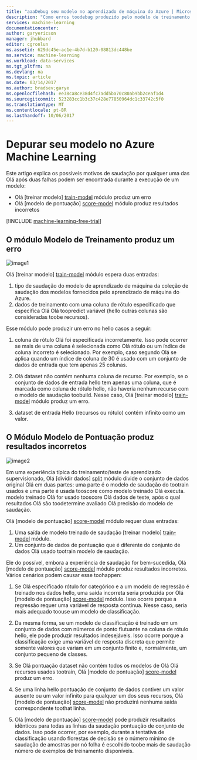 ```yaml
---
title: "aaaDebug seu modelo no aprendizado de máquina do Azure | Microsoft Docs"
description: "Como erros toodebug produzido pelo modelo de treinamento e o modelo de pontuação módulos no aprendizado de máquina do Azure."
services: machine-learning
documentationcenter: 
author: garyericson
manager: jhubbard
editor: cgronlun
ms.assetid: 629dc45e-ac1e-4b7d-b120-08813dc448be
ms.service: machine-learning
ms.workload: data-services
ms.tgt_pltfrm: na
ms.devlang: na
ms.topic: article
ms.date: 03/14/2017
ms.author: bradsev;garye
ms.openlocfilehash: ee38ca8ce38d4fc7add5ba70c80ab9bb2ceaf1d4
ms.sourcegitcommit: 523283cc1b3c37c428e77850964dc1c33742c5f0
ms.translationtype: MT
ms.contentlocale: pt-BR
ms.lasthandoff: 10/06/2017
---
```

# <a name="debug-your-model-in-azure-machine-learning"></a>Depurar seu modelo no Azure Machine Learning

Este artigo explica os possíveis motivos de saudação por qualquer uma das Olá após duas falhas podem ser encontrada durante a execução de um modelo:

* Olá [treinar modelo] [ train-model] módulo produz um erro 
* Olá [modelo de pontuação] [ score-model] módulo produz resultados incorretos 

[!INCLUDE [machine-learning-free-trial](../../includes/machine-learning-free-trial.md)]

## <a name="train-model-module-produces-an-error"></a>O módulo Modelo de Treinamento produz um erro

![image1](./media/machine-learning-debug-models/train_model-1.png)

Olá [treinar modelo] [ train-model] módulo espera duas entradas:

1. tipo de saudação do modelo de aprendizado de máquina da coleção de saudação dos modelos fornecidos pelo aprendizado de máquina do Azure.
2. dados de treinamento com uma coluna de rótulo especificado que especifica Olá Olá toopredict variável (hello outras colunas são consideradas toobe recursos).

Esse módulo pode produzir um erro no hello casos a seguir:

1. coluna de rótulo Olá foi especificada incorretamente. Isso pode ocorrer se mais de uma coluna é selecionada como Olá rótulo ou um índice de coluna incorreto é selecionado. Por exemplo, caso segundo Olá se aplica quando um índice de coluna de 30 é usado com um conjunto de dados de entrada que tem apenas 25 colunas.

2. Olá dataset não contém nenhuma coluna de recurso. Por exemplo, se o conjunto de dados de entrada hello tem apenas uma coluna, que é marcada como coluna de rótulo hello, não haveria nenhum recurso com o modelo de saudação toobuild. Nesse caso, Olá [treinar modelo] [ train-model] módulo produz um erro.

3. dataset de entrada Hello (recursos ou rótulo) contém infinito como um valor.

## <a name="score-model-module-produces-incorrect-results"></a>O Módulo Modelo de Pontuação produz resultados incorretos

![image2](./media/machine-learning-debug-models/train_test-2.png)

Em uma experiência típica do treinamento/teste de aprendizado supervisionado, Olá [dividir dados] [ split] módulo divide o conjunto de dados original Olá em duas partes: uma parte é o modelo de saudação do tootrain usados e uma parte é usada tooscore como modelo treinado Olá executa. modelo treinado Olá for usado tooscore Olá dados de teste, após o qual resultados Olá são toodetermine avaliado Olá precisão do modelo de saudação.

Olá [modelo de pontuação] [ score-model] módulo requer duas entradas:

1. Uma saída de modelo treinado de saudação [treinar modelo] [ train-model] módulo.
2. Um conjunto de dados de pontuação que é diferente do conjunto de dados Olá usado tootrain modelo de saudação.

Ele do possível, embora a experiência de saudação for bem-sucedida, Olá [modelo de pontuação] [ score-model] módulo produz resultados incorretos. Vários cenários podem causar esse toohappen:

1. Se Olá especificado rótulo for categórico e a um modelo de regressão é treinado nos dados hello, uma saída incorreta seria produzida por Olá [modelo de pontuação] [ score-model] módulo. Isso ocorre porque a regressão requer uma variável de resposta contínua. Nesse caso, seria mais adequado toouse um modelo de classificação. 

2. Da mesma forma, se um modelo de classificação é treinado em um conjunto de dados com números de ponto flutuante na coluna de rótulo hello, ele pode produzir resultados indesejáveis. Isso ocorre porque a classificação exige uma variável de resposta discreta que permite somente valores que variam em um conjunto finito e, normalmente, um conjunto pequeno de classes.

3. Se Olá pontuação dataset não contém todos os modelos de Olá Olá recursos usados tootrain, Olá [modelo de pontuação] [ score-model] produz um erro.

4. Se uma linha hello pontuação de conjunto de dados contiver um valor ausente ou um valor infinito para qualquer um dos seus recursos, Olá [modelo de pontuação] [ score-model] não produzirá nenhuma saída correspondente toothat linha.

5. Olá [modelo de pontuação] [ score-model] pode produzir resultados idênticos para todas as linhas da saudação pontuação de conjunto de dados. Isso pode ocorrer, por exemplo, durante a tentativa de classificação usando florestas de decisão se o número mínimo de saudação de amostras por nó folha é escolhido toobe mais de saudação número de exemplos de treinamento disponíveis.

<!-- Module References -->
[score-model]: https://msdn.microsoft.com/library/azure/401b4f92-e724-4d5a-be81-d5b0ff9bdb33/
[split]: https://msdn.microsoft.com/library/azure/70530644-c97a-4ab6-85f7-88bf30a8be5f/
[train-model]: https://msdn.microsoft.com/library/azure/5cc7053e-aa30-450d-96c0-dae4be720977/

